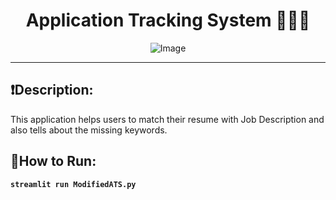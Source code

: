 <div align="center">

# Application Tracking System 👨🏼‍💻

</div>

<div align="center">
  
![Image](https://media2.giphy.com/media/v1.Y2lkPTc5MGI3NjExbXl6ZzFncW1wNjV3YnQxZGNiOWoxMDBzYW1hMmtrcjNwOTl5NWw5YyZlcD12MV9pbnRlcm5hbF9naWZfYnlfaWQmY3Q9Zw/tEGtwTQLfUsf7bsS0K/giphy.gif)

</div>

---

## ❗️Description:

This application helps users to match their resume with Job Description and also tells about the missing keywords.

## 🔴How to Run:

<b>```streamlit run ModifiedATS.py```</b>

